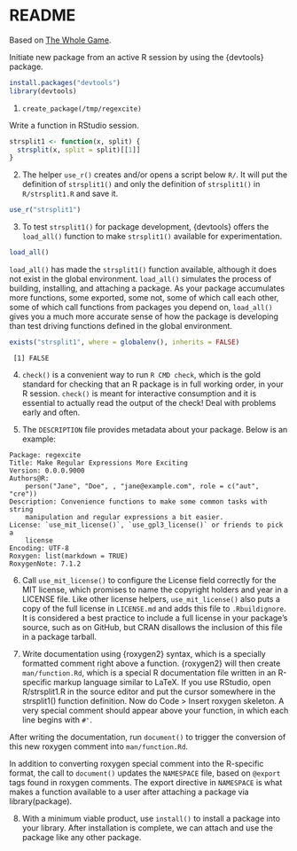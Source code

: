 # README

Based on [The Whole Game](https://r-pkgs.org/whole-game.html).

Initiate new package from an active R session by using the {devtools} package.

```r
install.packages("devtools")
library(devtools)
```

1. `create_package(/tmp/regexcite)`

Write a function in RStudio session.

```r
strsplit1 <- function(x, split) {
  strsplit(x, split = split)[[1]]
}
```

2. The helper `use_r()` creates and/or opens a script below `R/`. It will put the definition of `strsplit1()` and only the definition of `strsplit1()` in `R/strsplit1.R` and save it.

```r
use_r("strsplit1")
```

3. To test `strsplit1()` for package development, {devtools} offers the `load_all()` function to make `strsplit1()` available for experimentation.

```r
load_all()
```

`load_all()` has made the `strsplit1()` function available, although it does not exist in the global environment. `load_all()` simulates the process of building, installing, and attaching a package. As your package accumulates more functions, some exported, some not, some of which call each other, some of which call functions from packages you depend on, `load_all()` gives you a much more accurate sense of how the package is developing than test driving functions defined in the global environment.

```r
exists("strsplit1", where = globalenv(), inherits = FALSE)
```
```
 [1] FALSE
```

4. `check()` is a convenient way to run `R CMD check`, which is the gold standard for checking that an R package is in full working order, in your R session. `check()` is meant for interactive consumption and it is essential to actually read the output of the check! Deal with problems early and often.

5. The `DESCRIPTION` file provides metadata about your package. Below is an example:

```
Package: regexcite
Title: Make Regular Expressions More Exciting
Version: 0.0.0.9000
Authors@R:
    person("Jane", "Doe", , "jane@example.com", role = c("aut", "cre"))
Description: Convenience functions to make some common tasks with string
    manipulation and regular expressions a bit easier.
License: `use_mit_license()`, `use_gpl3_license()` or friends to pick a
    license
Encoding: UTF-8
Roxygen: list(markdown = TRUE)
RoxygenNote: 7.1.2
```

6. Call `use_mit_license()` to configure the License field correctly for the MIT license, which promises to name the copyright holders and year in a LICENSE file. Like other license helpers, `use_mit_license()` also puts a copy of the full license in `LICENSE.md` and adds this file to `.Rbuildignore`. It is considered a best practice to include a full license in your package’s source, such as on GitHub, but CRAN disallows the inclusion of this file in a package tarball.

7. Write documentation using {roxygen2} syntax, which is a specially formatted comment right above a function. {roxygen2} will then create `man/function.Rd`, which is a special R documentation file written in an R-specific markup language similar to LaTeX. If you use RStudio, open R/strsplit1.R in the source editor and put the cursor somewhere in the strsplit1() function definition. Now do Code > Insert roxygen skeleton. A very special comment should appear above your function, in which each line begins with `#'`.

After writing the documentation, run `document()` to trigger the conversion of this new roxygen comment into `man/function.Rd`.

In addition to converting roxygen special comment into the R-specific format, the call to `document()` updates the `NAMESPACE` file, based on `@export` tags found in roxygen comments. The export directive in `NAMESPACE` is what makes a function available to a user after attaching a package via library(package).

8. With a minimum viable product, use `install()` to install a package into your library. After installation is complete, we can attach and use the package like any other package.
